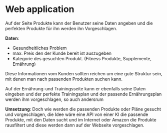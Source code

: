 # Web application


Auf der Seite Produkte kann der Benutzer seine Daten angeben und die perfekten Produkte für ihn werden ihn Vorgeschlagen.  

**Daten**:
- Gesundheitliches Problem
- max. Preis den der Kunde bereit ist auszugeben
- Kategorie des gesuchten Produkt. (Fitness Produkte, Supplemente, Ernährung)
  
Diese Informationen vom Kunden sollten reichen um eine gute Struktur sein, mit denen man nach passenden Produkten suchen kann. 

Auf der Ernährung-und Trainingsseite kann er ebenfalls seine Daten eingeben und der perfekte Trainingsplan und der passende Ernährungsplan werden ihm vorgeschlagen, so auch andersrum

**Umsetzung**:
Doch wie werden die passenden Produkte oder Pläne gesucht und vorgeschlagen, die Idee wäre eine API von einer KI die passende Produkte, mit den Daten sucht und im Internet oder Amazon die Produkte rausfiltert und diese werden dann auf der Webseite vorgeschlagen.
